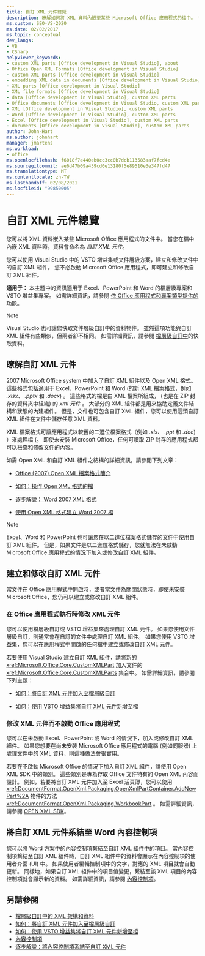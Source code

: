 ```yaml
---
title: 自訂 XML 元件總覽
description: 瞭解如何將 XML 資料內嵌至某些 Microsoft Office 應用程式的檔中。 當您將 XML 資料嵌入文件時，該資料就稱為「自訂 XML 組件」(custom XML part)。
ms.custom: SEO-VS-2020
ms.date: 02/02/2017
ms.topic: conceptual
dev_langs:
- VB
- CSharp
helpviewer_keywords:
- custom XML parts [Office development in Visual Studio], about
- Office Open XML Formats [Office development in Visual Studio]
- custom XML parts [Office development in Visual Studio]
- embedding XML data in documents [Office development in Visual Studio]
- XML parts [Office development in Visual Studio]
- XML file formats [Office development in Visual Studio]
- data [Office development in Visual Studio], custom XML parts
- Office documents [Office development in Visual Studio, custom XML parts
- XML [Office development in Visual Studio], custom XML parts
- Word [Office development in Visual Studio], custom XML parts
- Excel [Office development in Visual Studio], custom XML parts
- documents [Office development in Visual Studio], custom XML parts
author: John-Hart
ms.author: johnhart
manager: jmartens
ms.workload:
- office
ms.openlocfilehash: f6018f7e440eb0cc3cc0b7dcb113583aaf7fcd4e
ms.sourcegitcommit: ae6d47b09a439cd0e13180f5e89510e3e347fd47
ms.translationtype: MT
ms.contentlocale: zh-TW
ms.lasthandoff: 02/08/2021
ms.locfileid: "99850005"
---
```

# <a name="custom-xml-parts-overview"></a>自訂 XML 元件總覽
  您可以將 XML 資料嵌入某些 Microsoft Office 應用程式的文件中。 當您在檔中內嵌 XML 資料時，資料會命名為 *自訂 XML 元件*。

 您可以使用 Visual Studio 中的 VSTO 增益集或文件層級方案，建立和修改文件中的自訂 XML 組件。 您不必啟動 Microsoft Office 應用程式，即可建立和修改自訂 XML 組件。

 **適用于：** 本主題中的資訊適用于 Excel、PowerPoint 和 Word 的檔層級專案和 VSTO 增益集專案。 如需詳細資訊，請參閱 [依 Office 應用程式和專案類型提供的功能](../vsto/features-available-by-office-application-and-project-type.md)。

> [!NOTE]
> Visual Studio 也可讓您快取文件層級自訂中的資料物件。 雖然這項功能與自訂 XML 組件有些類似，但兩者卻不相同。 如需詳細資訊，請參閱 [檔層級自訂中](../vsto/cached-data-in-document-level-customizations.md)的快取資料。

## <a name="understand-custom-xml-parts"></a>瞭解自訂 XML 元件
 2007 Microsoft Office system 中加入了自訂 XML 組件以及 Open XML 格式。 這些格式包括適用于 Excel、PowerPoint 和 Word (的新 XML 檔案格式，例如 *.xlsx*、 *.pptx* 和 *.docx*) 。 這些格式的檔是由 XML 檔案所組成， (也是在 ZIP 封存的資料夾中組織) 的 *xml 元件* 。 大部分的 XML 組件都是用來協助定義文件結構和狀態的內建組件。 但是，文件也可包含自訂 XML 組件，您可以使用這類自訂 XML 組件在文件中儲存任意 XML 資料。

 XML 檔案格式可讓應用程式以較舊的二進位檔案格式（例如 *.xls*、 *.ppt* 和 *.doc*) ）來處理檔 (。 即使未安裝 Microsoft Office，任何可讀取 ZIP 封存的應用程式都可以檢查和修改文件的內容。

 如需 Open XML 和自訂 XML 組件之結構的詳細資訊，請參閱下列文章：

- [Office (2007) Open XML 檔案格式簡介](/previous-versions/office/developer/office-2007/aa338205(v=office.12))

- [如何：操作 Open XML 格式的檔](/previous-versions/office/developer/office-2007/aa982683(v=office.12))

- [逐步解說： Word 2007 XML 格式](/previous-versions/office/developer/office-2007/bb266220(v=office.12))

- [使用 Open XML 格式建立 Word 2007 檔](/previous-versions/office/developer/office-2007/bb264572(v=office.12))

> [!NOTE]
> Excel、Word 和 PowerPoint 也可讓您在以二進位檔案格式儲存的文件中使用自訂 XML 組件。 但是，如果文件是以二進位格式儲存，您就無法在未啟動 Microsoft Office 應用程式的情況下加入或修改自訂 XML 組件。

## <a name="create-and-modify-custom-xml-parts"></a>建立和修改自訂 XML 元件
 當文件在 Office 應用程式中開啟時，或者當文件為關閉狀態時，即使未安裝 Microsoft Office，您仍可以建立或修改自訂 XML 組件。

### <a name="modify-xml-parts-while-the-office-application-is-running"></a>在 Office 應用程式執行時修改 XML 元件
 您可以使用檔層級自訂或 VSTO 增益集來處理自訂 XML 元件。 如果您使用文件層級自訂，則通常會在自訂的文件中處理自訂 XML 組件。 如果您使用 VSTO 增益集，您可以在應用程式中開啟的任何檔中建立或修改自訂 XML 元件。

 若要使用 Visual Studio 建立自訂 XML 組件，請將新的 <xref:Microsoft.Office.Core.CustomXMLPart> 加入文件的 <xref:Microsoft.Office.Core.CustomXMLParts> 集合中。 如需詳細資訊，請參閱下列主題：

- [如何：將自訂 XML 元件加入至檔層級自訂](../vsto/how-to-add-custom-xml-parts-to-document-level-customizations.md)

- [如何：使用 VSTO 增益集將自訂 XML 元件新增至檔](../vsto/how-to-add-custom-xml-parts-to-documents-by-using-vsto-add-ins.md)

### <a name="modify-xml-parts-without-starting-the-office-application"></a>修改 XML 元件而不啟動 Office 應用程式
 您可以在未啟動 Excel、PowerPoint 或 Word 的情況下，加入或修改自訂 XML 組件。 如果您想要在尚未安裝 Microsoft Office 應用程式的電腦 (例如伺服器) 上處理文件中的 XML 資料，則這種做法會很實用。

 若要在不啟動 Microsoft Office 的情況下加入自訂 XML 組件，請使用 Open XML SDK 中的類別。 這些類別是專為存取 Office 文件特有的 Open XML 內容而設計。 例如，若要將自訂 XML 元件加入至 Excel 活頁簿，您可以使用 <xref:DocumentFormat.OpenXml.Packaging.OpenXmlPartContainer.AddNewPart%2A> 物件的方法 <xref:DocumentFormat.OpenXml.Packaging.WorkbookPart> 。 如需詳細資訊，請參閱 [OPEN XML SDK](/office/open-xml/open-xml-sdk)。

## <a name="bind-custom-xml-parts-to-word-content-controls"></a>將自訂 XML 元件系結至 Word 內容控制項
 您可以將 Word 方案中的內容控制項繫結至自訂 XML 組件中的項目。 當內容控制項繫結至自訂 XML 組件時，自訂 XML 組件中的資料會顯示在內容控制項的使用者介面 (UI) 中。 如果使用者編輯控制項中的文字，對應的 XML 項目就會自動更新。 同樣地，如果自訂 XML 組件中的項目值變更，繫結至該 XML 項目的內容控制項就會顯示新的資料。 如需詳細資訊，請參閱 [內容控制項](../vsto/content-controls.md)。

## <a name="see-also"></a>另請參閱
- [檔層級自訂中的 XML 架構和資料](../vsto/xml-schemas-and-data-in-document-level-customizations.md)
- [如何：將自訂 XML 元件加入至檔層級自訂](../vsto/how-to-add-custom-xml-parts-to-document-level-customizations.md)
- [如何：使用 VSTO 增益集將自訂 XML 元件新增至檔](../vsto/how-to-add-custom-xml-parts-to-documents-by-using-vsto-add-ins.md)
- [內容控制項](../vsto/content-controls.md)
- [逐步解說：將內容控制項系結至自訂 XML 元件](../vsto/walkthrough-binding-content-controls-to-custom-xml-parts.md)
